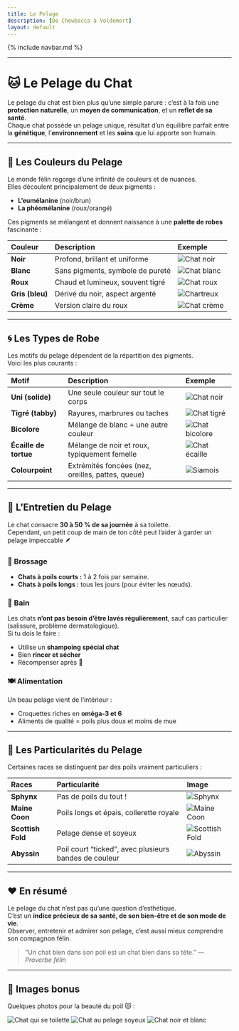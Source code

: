 ```yaml
---
title: Le Pelage
description: [De Chewbacca à Voldemort]
layout: default
---
```


{% include navbar.md %}

---

# 🐱 Le Pelage du Chat

Le pelage du chat est bien plus qu’une simple parure : c’est à la fois une **protection naturelle**, un **moyen de communication**, et un **reflet de sa santé**.  
Chaque chat possède un pelage unique, résultat d’un équilibre parfait entre la **génétique**, l’**environnement** et les **soins** que lui apporte son humain.

---

## 🌈 Les Couleurs du Pelage

Le monde félin regorge d’une infinité de couleurs et de nuances.  
Elles découlent principalement de deux pigments :  
- **L’eumélanine** (noir/brun)  
- **La phéomélanine** (roux/orangé)

Ces pigments se mélangent et donnent naissance à une **palette de robes** fascinante :

| Couleur | Description | Exemple |
|:--|:--|:--|
| **Noir** | Profond, brillant et uniforme | ![Chat noir](https://upload.wikimedia.org/wikipedia/commons/0/0b/Blackcat-Lilith.jpg) |
| **Blanc** | Sans pigments, symbole de pureté | ![Chat blanc](https://upload.wikimedia.org/wikipedia/commons/1/1b/Cat_-_white_cat.jpg) |
| **Roux** | Chaud et lumineux, souvent tigré | ![Chat roux](https://upload.wikimedia.org/wikipedia/commons/3/3a/Cat03.jpg) |
| **Gris (bleu)** | Dérivé du noir, aspect argenté | ![Chartreux](https://upload.wikimedia.org/wikipedia/commons/5/51/Chartreux_cat.jpg) |
| **Crème** | Version claire du roux | ![Chat crème](https://upload.wikimedia.org/wikipedia/commons/1/1d/Cream_cat.jpg) |

---

## 🌀 Les Types de Robe

Les motifs du pelage dépendent de la répartition des pigments.  
Voici les plus courants :

| Motif | Description | Exemple |
|:--|:--|:--|
| **Uni (solide)** | Une seule couleur sur tout le corps | ![Chat noir](https://upload.wikimedia.org/wikipedia/commons/0/0b/Blackcat-Lilith.jpg) |
| **Tigré (tabby)** | Rayures, marbrures ou taches | ![Chat tigré](https://upload.wikimedia.org/wikipedia/commons/3/3a/Cat03.jpg) |
| **Bicolore** | Mélange de blanc + une autre couleur | ![Chat bicolore](https://upload.wikimedia.org/wikipedia/commons/2/2d/Bicolor_cat.jpg) |
| **Écaille de tortue** | Mélange de noir et roux, typiquement femelle | ![Chat écaille](https://upload.wikimedia.org/wikipedia/commons/8/81/Tortoiseshell_cat.jpg) |
| **Colourpoint** | Extrémités foncées (nez, oreilles, pattes, queue) | ![Siamois](https://upload.wikimedia.org/wikipedia/commons/b/bc/Siamese_cat.jpg) |

---

## 🧴 L’Entretien du Pelage

Le chat consacre **30 à 50 % de sa journée** à sa toilette.  
Cependant, un petit coup de main de ton côté peut l’aider à garder un pelage impeccable 🪶

### 🪮 Brossage
- **Chats à poils courts :** 1 à 2 fois par semaine.  
- **Chats à poils longs :** tous les jours (pour éviter les nœuds).  

### 🧼 Bain
Les chats **n’ont pas besoin d’être lavés régulièrement**, sauf cas particulier (salissure, problème dermatologique).  
Si tu dois le faire :
- Utilise un **shampoing spécial chat**
- Bien **rincer et sécher**
- Récompenser après 🐾

### 🍽️ Alimentation
Un beau pelage vient de l’intérieur :
- Croquettes riches en **oméga-3 et 6**
- Aliments de qualité = poils plus doux et moins de mue

---

## 🧬 Les Particularités du Pelage

Certaines races se distinguent par des poils vraiment particuliers :

| Races | Particularité | Image |
|:--|:--|:--|
| **Sphynx** | Pas de poils du tout ! | ![Sphynx](https://upload.wikimedia.org/wikipedia/commons/3/31/Sphynx_cat_on_red_couch.jpg) |
| **Maine Coon** | Poils longs et épais, collerette royale | ![Maine Coon](https://upload.wikimedia.org/wikipedia/commons/5/5e/Maine_Coon_female.jpg) |
| **Scottish Fold** | Pelage dense et soyeux | ![Scottish Fold](https://upload.wikimedia.org/wikipedia/commons/5/57/Scottish_fold_cat.jpg) |
| **Abyssin** | Poil court “ticked”, avec plusieurs bandes de couleur | ![Abyssin](https://upload.wikimedia.org/wikipedia/commons/8/89/Abyssinian_cat.jpg) |

---

## ❤️ En résumé

Le pelage du chat n’est pas qu’une question d’esthétique.  
C’est un **indice précieux de sa santé, de son bien-être et de son mode de vie**.  
Observer, entretenir et admirer son pelage, c’est aussi mieux comprendre son compagnon félin.  

> “Un chat bien dans son poil est un chat bien dans sa tête.” — *Proverbe félin*

---

## 🐾 Images bonus

Quelques photos pour la beauté du poil 😻 :

![Chat qui se toilette](https://upload.wikimedia.org/wikipedia/commons/b/b0/Cat_cleaning_its_paw.jpg)
![Chat au pelage soyeux](https://upload.wikimedia.org/wikipedia/commons/7/7e/Longhaired_cat.jpg)
![Chat noir et blanc](https://upload.wikimedia.org/wikipedia/commons/d/d8/Black_and_white_cat.jpg)

